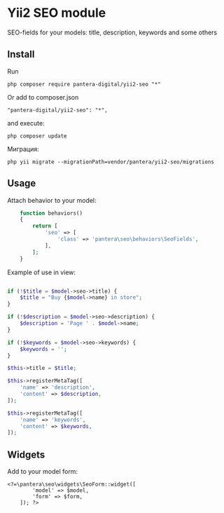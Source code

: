 Yii2 SEO module
==========

SEO-fields for your models: title, description, keywords and some others

Install
---------------------------------

Run

```
php composer require pantera-digital/yii2-seo "*"
```

Or add to composer.json

```
"pantera-digital/yii2-seo": "*",
```

and execute:

```
php composer update
```

Миграция:

```
php yii migrate --migrationPath=vendor/pantera/yii2-seo/migrations
```

Usage
---------------------------------

Attach behavior to your model:

```php
    function behaviors()
    {
        return [
            'seo' => [
                'class' => 'pantera\seo\behaviors\SeoFields',
            ],
        ];
    }
```

Example of use in view:

```php

if (!$title = $model->seo->title) {
    $title = "Buy {$model->name} in store";
}

if (!$description = $model->seo->description) {
    $description = 'Page ' . $model->name;
}

if (!$keywords = $model->seo->keywords) {
    $keywords = '';
}

$this->title = $title;

$this->registerMetaTag([
    'name' => 'description',
    'content' => $description,
]);

$this->registerMetaTag([
    'name' => 'keywords',
    'content' => $keywords,
]);

```

Widgets
---------------------------------

Add to your model form:
```
<?=\pantera\seo\widgets\SeoForm::widget([
        'model' => $model, 
        'form' => $form, 
    ]); ?>
```
